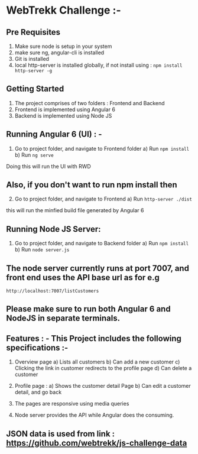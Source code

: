 # WebTrekk Challenge :-

## Pre Requisites 
1) Make sure node is setup in your system
2) make sure ng, angular-cli is installed 
3) Git is installed
4) local http-server is installed globally, if not install using : `npm install http-server -g`



## Getting Started

1) The project comprises of two folders : Frontend and Backend
2) Frontend is implemented using Angular 6
3) Backend is implemented using Node JS

## Running Angular 6 (UI) : -

1) Go to project folder, and navigate to  Frontend folder
 a) Run `npm install`
 b) Run `ng serve`

Doing this will run the UI with RWD

## Also, if you don't want to run npm install then

2) Go to project folder, and navigate to Frontend
a) Run `http-server ./dist`

this will run the minfied build file generated by Angular 6



## Running Node JS Server:

1) Go to project folder, and navigate to Backend folder
a) Run `npm install`
b) Run `node server.js`

## The node server currently runs at port 7007,  and front end uses the API base url as for e.g
`http://localhost:7007/listCustomers`

## Please make sure to run both Angular 6 and NodeJS in separate terminals. 


## Features : -  This Project includes the following specifications :-

1) Overview page 
a) Lists all customers 
b) Can add a new customer
c) Clicking the link in customer redirects to the profile page
d) Can delete a customer

2) Profile page : 
a) Shows the customer detail Page
b) Can edit a customer detail, and go back

3) The pages are responsive using media queries
4) Node server provides the API while Angular does the consuming.


## JSON data is used from  link : https://github.com/webtrekk/js-challenge-data 






